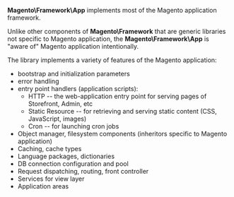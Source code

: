 **Magento\Framework\App** implements most of the Magento application framework.

Unlike other components of **Magento\Framework** that are generic libraries not specific to Magento application, the **Magento\Framework\App** is "aware of" Magento application intentionally.

The library implements a variety of features of the Magento application:

* bootstrap and initialization parameters
* error handling
* entry point handlers (application scripts):
  * HTTP -- the web-application entry point for serving pages of Storefront, Admin, etc
  * Static Resource -- for retrieving and serving static content (CSS, JavaScript, images)
  * Cron -- for launching cron jobs
* Object manager, filesystem components (inheritors specific to Magento application)
* Caching, cache types
* Language packages, dictionaries
* DB connection configuration and pool
* Request dispatching, routing, front controller
* Services for view layer
* Application areas
